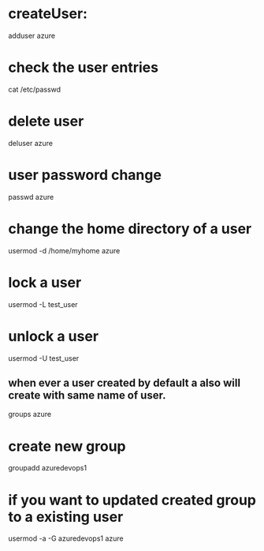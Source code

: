 # createUser:
adduser azure
# check the user entries
cat /etc/passwd
# delete user
deluser azure
# user password change
passwd azure
# change the home directory of a user 
usermod -d /home/myhome azure
# lock a user 
usermod -L test_user
# unlock a user
usermod -U test_user


## when ever a user created by default a also will create with same name of user.
groups azure
# create new group
groupadd azuredevops1
# if you want to updated created group to a existing user
usermod -a -G azuredevops1 azure

